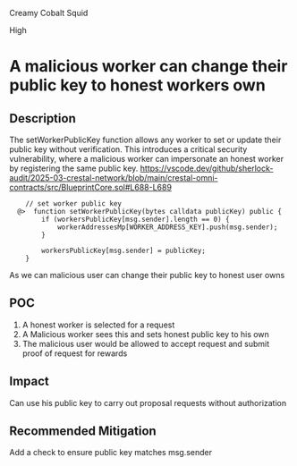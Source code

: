 Creamy Cobalt Squid

High

# A malicious worker can change their public key to honest workers own

## Description
The setWorkerPublicKey function allows any worker to set or update their public key without verification. This introduces a critical security vulnerability, where a malicious worker can impersonate an honest worker by registering the same public key.
https://vscode.dev/github/sherlock-audit/2025-03-crestal-network/blob/main/crestal-omni-contracts/src/BlueprintCore.sol#L688-L689
```soldity
    // set worker public key
  @>  function setWorkerPublicKey(bytes calldata publicKey) public {
        if (workersPublicKey[msg.sender].length == 0) {
            workerAddressesMp[WORKER_ADDRESS_KEY].push(msg.sender);
        }

        workersPublicKey[msg.sender] = publicKey;
    }
```
As we can malicious user can change their public key to honest user owns
## POC
1. A  honest worker is selected for a request
2. A Malicious worker sees this and sets honest public key to his own
3. The malicious user would be allowed to accept request and submit proof of request for rewards
## Impact 
Can use his public key to carry out proposal requests without authorization
## Recommended Mitigation
Add a check to ensure public key matches msg.sender